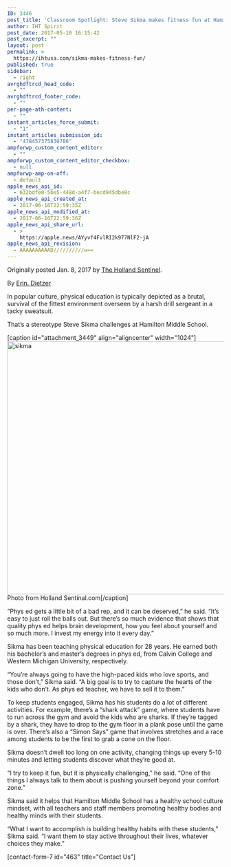 ```yaml
---
ID: 3446
post_title: 'Classroom Spotlight: Steve Sikma makes fitness fun at Hamilton Middle School'
author: IHT Spirit
post_date: 2017-05-10 16:15:42
post_excerpt: ""
layout: post
permalink: >
  https://ihtusa.com/sikma-makes-fitness-fun/
published: true
sidebar:
  - right
avrghdftrcd_head_code:
  - ""
avrghdftrcd_footer_code:
  - ""
per-page-ath-content:
  - ""
instant_articles_force_submit:
  - "1"
instant_articles_submission_id:
  - "478457375830786"
ampforwp_custom_content_editor:
  - ""
ampforwp_custom_content_editor_checkbox:
  - null
ampforwp-amp-on-off:
  - default
apple_news_api_id:
  - 632bdfe0-5be5-448d-a4f7-becd945dbe8c
apple_news_api_created_at:
  - 2017-06-16T22:59:35Z
apple_news_api_modified_at:
  - 2017-06-16T22:59:36Z
apple_news_api_share_url:
  - >
    https://apple.news/AYyvf4FvlRI2k977NlF2-jA
apple_news_api_revision:
  - AAAAAAAAAAD//////////w==
---
```

Originally posted Jan. 8, 2017 by <a href="http://www.hollandsentinel.com/news/20170108/classroom-spotlight-steve-sikma-makes-fitness-fun-at-hamilton-middle-school.com.">The Holland Sentinel</a>.
<p class="author-box-avatar"><span>By </span><a href="mailto:erin.dietzer@hollandsentinel.com">Erin. Dietzer</a></p>
<p class="author-box-avatar">In popular culture, physical education is typically depicted as a brutal, survival of the fittest environment overseen by a harsh drill sergeant in a tacky sweatsuit.</p>

<div class="author-box-avatar">

That’s a stereotype Steve Sikma challenges at Hamilton Middle School.<!--more-->

[caption id="attachment_3449" align="aligncenter" width="1024"]<a href="https://ihtusa.com/wp-content/uploads/2017/05/sikma.jpg"><img class="wp-image-3449 size-large" src="https://ihtusa.com/wp-content/uploads/2017/05/sikma-1024x588.jpg" alt="sikma" width="1024" height="588"></a> Photo from Holland Sentinal.com[/caption]

“Phys ed gets a little bit of a bad rep, and it can be deserved,” he said. “It’s easy to just roll the balls out. But there’s so much evidence that shows that quality phys ed helps brain development, how you feel about yourself and so much more. I invest my energy into it every day.”

Sikma has been teaching physical education for 28 years. He earned both his bachelor’s and master’s degrees in phys ed, from Calvin College and Western Michigan University, respectively.

“You’re always going to have the high-paced kids who love sports, and those don’t,” Sikma said. “A big goal is to try to capture the hearts of the kids who don’t. As phys ed teacher, we have to sell it to them.”

To keep students engaged, Sikma has his students do a lot of different activities. For example, there’s a “shark attack” game, where students have to run across the gym and avoid the kids who are sharks. If they’re tagged by a shark, they have to drop to the gym floor in a plank pose until the game is over. There’s also a “Simon Says” game that involves stretches and a race among students to be the first to grab a cone on the floor.
<p class="tout-sdk tout-mid-article clear">Sikma doesn’t dwell too long on one activity, changing things up every 5-10 minutes and letting students discover what they’re good at.</p>
“I try to keep it fun, but it is physically challenging,” he said. “One of the things I always talk to them about is pushing yourself beyond your comfort zone.”

Sikma said it helps that Hamilton Middle School has a healthy school culture mindset, with all teachers and staff members promoting healthy bodies and healthy minds with their students.

“What I want to accomplish is building healthy habits with these students,” Sikma said. “I want them to stay active throughout their lives, whatever choices they make.”

</div>
[contact-form-7 id="463" title="Contact Us"]